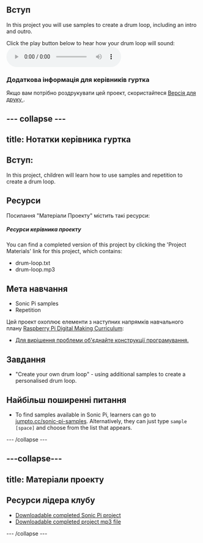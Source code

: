 ## Вступ

In this project you will use samples to create a drum loop, including an intro and outro.

<div id="audio-preview" class="pdf-hidden">
  Click the play button below to hear how your drum loop will sound: <audio controls preload> <source src="resources/drum-loop.mp3" type="audio/mpeg"> Your browser does not support the <code>audio</code> element. </audio>
</div>

### Додаткова інформація для керівників гуртка

Якщо вам потрібно роздрукувати цей проект, скористайтеся [ Версія для друку ](https://projects.raspberrypi.org/en/projects/drum-loop/print).

## \--- collapse \---

## title: Нотатки керівника гуртка

## Вступ:

In this project, children will learn how to use samples and repetition to create a drum loop.

## Ресурси

Посилання "Матеріали Проекту" містить такі ресурси:

##### Ресурси керівника проекту

You can find a completed version of this project by clicking the 'Project Materials' link for this project, which contains:

* drum-loop.txt
* drum-loop.mp3

## Мета навчання

* Sonic Pi samples
* Repetition

Цей проект охоплює елементи з наступних напрямків навчального плану [ Raspberry Pi Digital Making Curriculum](http://rpf.io/curriculum):

* [Для вирішення проблеми об'єднайте конструкції програмування.](https://www.raspberrypi.org/curriculum/programming/builder)

## Завдання

* "Create your own drum loop" - using additional samples to create a personalised drum loop.

## Найбільш поширенні питання

* To find samples available in Sonic Pi, learners can go to [jumpto.cc/sonic-pi-samples](http://jumpto.cc/sonic-pi-samples). Alternatively, they can just type `sample [space]` and choose from the list that appears.

\--- /collapse \---

## \---collapse\---

## title: Матеріали проекту

## Ресурси лідера клубу

* [Downloadable completed Sonic Pi project](resources/drum-loop.txt)
* [Downloadable completed project mp3 file](resources/drum-loop.mp3)

\--- /collapse \---